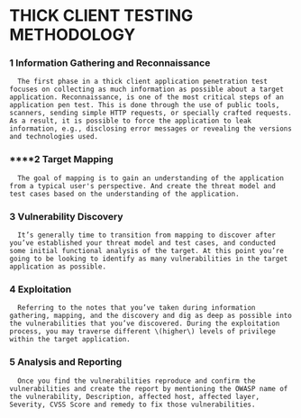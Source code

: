 # THICK CLIENT TESTING METHODOLOGY

### 1 Information Gathering and Reconnaissance

      The first phase in a thick client application penetration test focuses on collecting as much information as possible about a target application. Reconnaissance, is one of the most critical steps of an application pen test. This is done through the use of public tools, scanners, sending simple HTTP requests, or specially crafted requests. As a result, it is possible to force the application to leak information, e.g., disclosing error messages or revealing the versions and technologies used.

### \*\*\*\*2 **Target Mapping**

      The goal of mapping is to gain an understanding of the application from a typical user's perspective. And create the threat model and test cases based on the understanding of the application.

### 3 Vulnerability Discovery

      It’s generally time to transition from mapping to discover after you’ve established your threat model and test cases, and conducted some initial functional analysis of the target. At this point you’re going to be looking to identify as many vulnerabilities in the target application as possible. 

### 4 Exploitation

      Referring to the notes that you’ve taken during information gathering, mapping, and the discovery and dig as deep as possible into the vulnerabilities that you’ve discovered. During the exploitation process, you may traverse different \(higher\) levels of privilege within the target application.

### 5 Analysis and Reporting

      Once you find the vulnerabilities reproduce and confirm the vulnerabilities and create the report by mentioning the OWASP name of the vulnerability, Description, affected host, affected layer, Severity, CVSS Score and remedy to fix those vulnerabilities.




